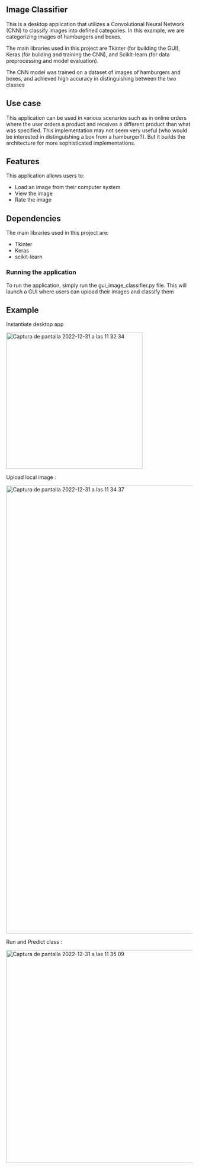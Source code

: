 ## Image Classifier

This is a desktop application that utilizes a Convolutional Neural Network (CNN) to classify images into defined categories. In this example, we are categorizing images of hamburgers and boxes.

The main libraries used in this project are Tkinter (for building the GUI), Keras (for building and training the CNN), and Scikit-learn (for data preprocessing and model evaluation).

The CNN model was trained on a dataset of images of hamburgers and boxes, and achieved high accuracy in distinguishing between the two classes

## Use case

This application can be used in various scenarios such as in online orders where the user orders a product and receives a different product than what was specified. This implementation may not seem very useful (who would be interested in distinguishing a box from a hamburger?). But it builds the architecture for more sophisticated implementations.

## Features

This application allows users to:
* Load an image from their computer system
* View the image
* Rate the image


## Dependencies
The main libraries used in this project are:

* Tkinter
* Keras
* scikit-learn

### Running the application

To run the application, simply run the gui_image_classifier.py file. This will launch a GUI where users can upload their images and classify them

## Example 

Instantiate desktop app

<img width="368" alt="Captura de pantalla 2022-12-31 a las 11 32 34" src="https://user-images.githubusercontent.com/81099969/210133565-720f041d-02bf-4fc5-83ce-580873e7c5e7.png">

Upload local image : 

<img width="1209" alt="Captura de pantalla 2022-12-31 a las 11 34 37" src="https://user-images.githubusercontent.com/81099969/210133603-e46a6821-bce2-438c-a040-a39810312673.png">

Run and Predict class : 

<img width="574" alt="Captura de pantalla 2022-12-31 a las 11 35 09" src="https://user-images.githubusercontent.com/81099969/210133611-9d523c9a-96ef-423d-8a47-753e4e1895c7.png">
